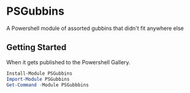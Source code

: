 # PSGubbins

A Powershell module of assorted gubbins that didn't fit anywhere else

## Getting Started

When it gets published to the Powershell Gallery.

```Powershell
Install-Module PSGubbins
Import-Module PSGubbins
Get-Command -Module PSGubbbins
```
